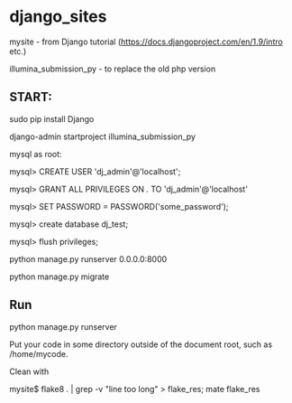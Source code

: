 # django_sites

mysite - from Django tutorial (https://docs.djangoproject.com/en/1.9/intro etc.)

illumina_submission_py - to replace the old php version

## START:

sudo pip install Django

django-admin startproject illumina_submission_py

mysql as root:

mysql> CREATE USER 'dj_admin'@'localhost';

mysql> GRANT ALL PRIVILEGES ON *.* TO 'dj_admin'@'localhost'

mysql> SET PASSWORD = PASSWORD('some_password');

mysql> create database dj_test;

mysql> flush privileges;

python manage.py runserver 0.0.0.0:8000

python manage.py migrate

## Run

python manage.py runserver


Put your code in some directory outside of the document root, such as /home/mycode.

Clean with 

mysite$ flake8 . | grep -v "line too long" > flake_res; mate flake_res

